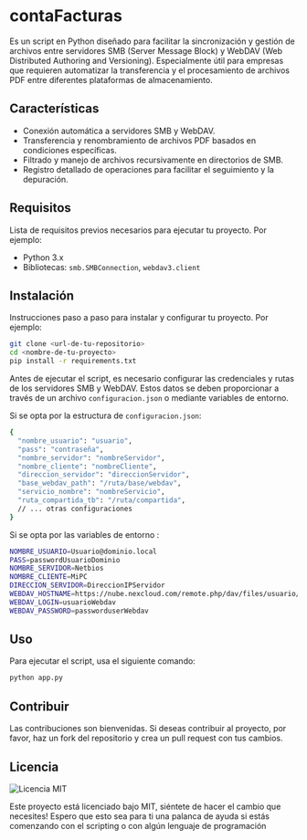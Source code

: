 # contaFacturas

Es un script en Python diseñado para facilitar la sincronización y gestión de archivos entre servidores SMB (Server Message Block) y WebDAV (Web Distributed Authoring and Versioning). Especialmente útil para empresas que requieren automatizar la transferencia y el procesamiento de archivos PDF entre diferentes plataformas de almacenamiento.

## Características

- Conexión automática a servidores SMB y WebDAV.
- Transferencia y renombramiento de archivos PDF basados en condiciones específicas.
- Filtrado y manejo de archivos recursivamente en directorios de SMB.
- Registro detallado de operaciones para facilitar el seguimiento y la depuración.

## Requisitos

Lista de requisitos previos necesarios para ejecutar tu proyecto. Por ejemplo:

- Python 3.x
- Bibliotecas: `smb.SMBConnection`, `webdav3.client`

## Instalación

Instrucciones paso a paso para instalar y configurar tu proyecto. Por ejemplo:

```bash
git clone <url-de-tu-repositorio>
cd <nombre-de-tu-proyecto>
pip install -r requirements.txt

```

Antes de ejecutar el script, es necesario configurar las credenciales y rutas de los servidores SMB y WebDAV. Estos datos se deben proporcionar a través de un archivo `configuracion.json` o mediante variables de entorno.

Si se opta por la estructura de `configuracion.json`:

```bash
{
  "nombre_usuario": "usuario",
  "pass": "contraseña",
  "nombre_servidor": "nombreServidor",
  "nombre_cliente": "nombreCliente",
  "direccion_servidor": "direccionServidor",
  "base_webdav_path": "/ruta/base/webdav",
  "servicio_nombre": "nombreServicio",
  "ruta_compartida_tb": "/ruta/compartida",
  // ... otras configuraciones
}
```

Si se opta por las variables de entorno :

```bash
NOMBRE_USUARIO=Usuario@dominio.local
PASS=passwordUsuarioDominio
NOMBRE_SERVIDOR=Netbios
NOMBRE_CLIENTE=MiPC
DIRECCION_SERVIDOR=DireccionIPServidor
WEBDAV_HOSTNAME=https://nube.nexcloud.com/remote.php/dav/files/usuario/
WEBDAV_LOGIN=usuarioWebdav
WEBDAV_PASSWORD=passworduserWebdav
```

## Uso

Para ejecutar el script, usa el siguiente comando:

```python
python app.py
```

## Contribuir

Las contribuciones son bienvenidas. Si deseas contribuir al proyecto, por favor, haz un fork del repositorio y crea un pull request con tus cambios.

## Licencia

![Licencia MIT](https://img.shields.io/badge/license-MIT-green)

Este proyecto está licenciado bajo MIT, siéntete de hacer el cambio que necesites!
Espero que esto sea para ti una palanca de ayuda si estás comenzando con el scripting o con algún lenguaje de programación

